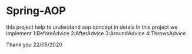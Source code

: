 # Spring-AOP
this project help to understand aop concept in detals
In this project we implement
1:BeforeAdvice
2:AfterAdvice
3:AroundAdvice
4:ThrowsAdvice

Thank you
22/05/2020
